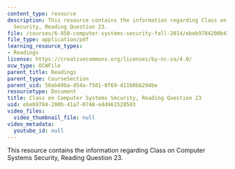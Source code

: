 ```yaml
---
content_type: resource
description: This resource contains the information regarding Class on Computer Systems
  Security, Reading Question 23.
file: /courses/6-858-computer-systems-security-fall-2014/ebeb9784200b41a70748e4d461528503_MIT6_858F14_Reading23.pdf
file_type: application/pdf
learning_resource_types:
- Readings
license: https://creativecommons.org/licenses/by-nc-sa/4.0/
ocw_type: OCWFile
parent_title: Readings
parent_type: CourseSection
parent_uid: 50ab49ba-d54a-f501-0f69-d11b0bb294be
resourcetype: Document
title: Class on Computer Systems Security, Reading Question 23
uid: ebeb9784-200b-41a7-0748-e4d461528503
video_files:
  video_thumbnail_file: null
video_metadata:
  youtube_id: null
---
```

This resource contains the information regarding Class on Computer Systems Security, Reading Question 23.